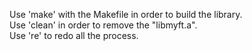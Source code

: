 Use 'make' with the Makefile in order to build the library.<br>
Use 'clean' in order to remove the "libmyft.a".<br>
Use 're' to redo all the process.
